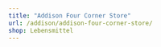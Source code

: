 ```yaml
---
title: "Addison Four Corner Store"
url: /addison/addison-four-corner-store/
shop: Lebensmittel
---
```

